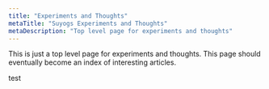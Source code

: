 ```yaml
---
title: "Experiments and Thoughts"
metaTitle: "Suyogs Experiments and Thoughts"
metaDescription: "Top level page for experiments and thoughts"
---
```


This is just a top level page for experiments and thoughts. This page should eventually become an index of interesting articles.

test